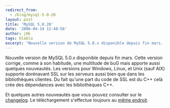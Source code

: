 ```yaml
---
redirect_from:
  - /blog/mysql-5-0-20
layout: post
title: 'MySQL 5.0.20'
date: '2006-04-14 12:48:56'
author: j0k
tags: blabla
excerpt: "Nouvelle version de MySQL 5.0.x disponible depuis fin mars.     \nCette version corrige, comme à son habitude, une multitude de buG mais apporte aussi quelques nouveautés. Les versions pour Windows, Linux, et Unix (sauf AIX) supporte dorénavant SSL sur les serveurs aussi bien que dans les bibliothèques clientes. Du fait qu'une part du code de SSL est du C++ celà      …"
---
```


Nouvelle version de MySQL 5.0.x disponible depuis fin mars.
Cette version corrige, comme à son habitude, une multitude de buG mais apporte aussi quelques nouveautés. Les versions pour Windows, Linux, et Unix (sauf AIX) supporte dorénavant SSL sur les serveurs aussi bien que dans les bibliothèques clientes. Du fait qu'une part du code de SSL est du C++ celà crée des dépendances avec les bibliothèques C++.

Et quelques autres nouveautés que vous pouvez consulter sur le [changelog](http://dev.mysql.com/doc/refman/5.0/en/news-5-0-20.html).   Le téléchargement s'effectue toujours au [même endroit](http://dev.mysql.com/downloads/mysql/5.0.html).
